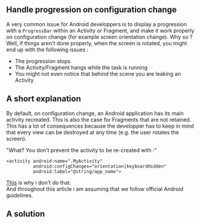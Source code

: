 ## Handle progression on configuration change

A very common issue for Android developpers is to display a progression with a `ProgressBar` within an Activity or Fragment, and make it work properly on configuration change (for example screen orientation change).
Why so ?
Well, if things aren't done properly, when the screen is rotated, you might end up with the following issues :

<ul>
<li>The progression stops</li>
<li>The Activity/Fragment hangs while the task is running</li>
<li>You might not even notice that behind the scene you are leaking an Activity</li>
</ul>

## A short explanation

By default, on configuration change,  an Android application has its main activity recreated. This is also the case for Fragments that are not retained. <br>
This has a lot of consequences because the developper has to keep in mind that every view can be destroyed at any time (e.g. the user rotates the screen). 

"What? You don't prevent the activity to be re-created with :"
```
<activity android:name=".MyActivity"
          android:configChanges="orientation|keyboardHidden"
          android:label="@string/app_name">
```

[This](https://developer.android.com/guide/topics/resources/runtime-changes.html#HandlingTheChange) is why i don't do that. <br>
And throughout this article i am assuming that we follow official Android guidelines.

## A solution



